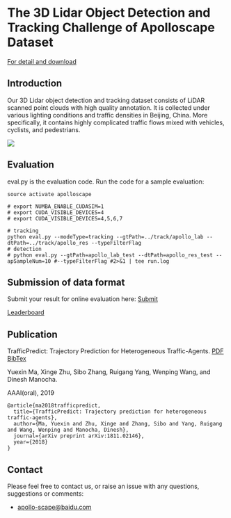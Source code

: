 # The 3D Lidar Object Detection and Tracking Challenge of Apolloscape Dataset
[For detail and download](http://apolloscape.auto/tracking.html)

## Introduction
Our 3D Lidar object detection and tracking dataset consists of LiDAR scanned point clouds with high quality annotation. It is collected under various lighting conditions and traffic densities in Beijing, China. More specifically, it contains highly complicated traffic flows mixed with vehicles, cyclists, and pedestrians.

![](../examples/3d-tracking.gif)



## Evaluation
eval.py is the evaluation code. Run the code for a sample evaluation:

```
source activate apolloscape

# export NUMBA_ENABLE_CUDASIM=1
# export CUDA_VISIBLE_DEVICES=4
# export CUDA_VISIBLE_DEVICES=4,5,6,7

# tracking
python eval.py --modeType=tracking --gtPath=../track/apollo_lab --dtPath=../track/apollo_res --typeFilterFlag
# detection
# python eval.py --gtPath=apollo_lab_test --dtPath=apollo_res_test --apSampleNum=10 #--typeFilterFlag #2>&1 | tee run.log
```

## Submission of data format
Submit your result for online evaluation here: [Submit](http://apolloscape.auto/submit.html)

[Leaderboard](http://apolloscape.auto/leader_board.html)

## Publication
TrafficPredict: Trajectory Prediction for Heterogeneous Traffic-Agents. [PDF](https://arxiv.org/abs/1811.02146)
[BibTex](https://ad-apolloscape.cdn.bcebos.com/TrafficPredict/trafficpredict_bibtex.txt)

Yuexin Ma, Xinge Zhu, Sibo Zhang, Ruigang Yang, Wenping Wang, and Dinesh Manocha.

AAAI(oral), 2019

```
@article{ma2018trafficpredict,
  title={TrafficPredict: Trajectory prediction for heterogeneous traffic-agents},
  author={Ma, Yuexin and Zhu, Xinge and Zhang, Sibo and Yang, Ruigang and Wang, Wenping and Manocha, Dinesh},
  journal={arXiv preprint arXiv:1811.02146},
  year={2018}
}
```

## Contact
Please feel free to contact us, or raise an issue with any questions, suggestions or comments:
* apollo-scape@baidu.com

